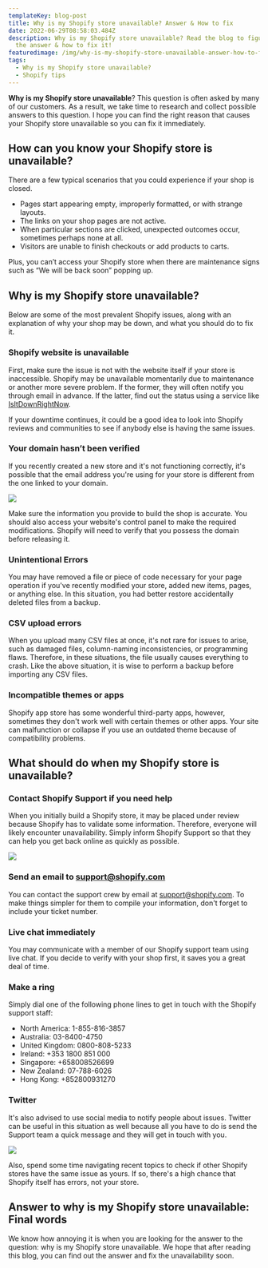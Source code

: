 ```yaml
---
templateKey: blog-post
title: Why is my Shopify store unavailable? Answer & How to fix
date: 2022-06-29T08:58:03.484Z
description: Why is my Shopify store unavailable? Read the blog to figure out
  the answer & how to fix it!
featuredimage: /img/why-is-my-shopify-store-unavailable-answer-how-to-fix.png
tags:
  - Why is my Shopify store unavailable?
  - Shopify tips
---
```

<!--StartFragment-->

**Why is my Shopify store unavailable**? This question is often asked by many of our customers. As a result, we take time to research and collect possible answers to this question. I hope you can find the right reason that causes your Shopify store unavailable so you can fix it immediately.

## How can you know your Shopify store is unavailable?

There are a few typical scenarios that you could experience if your shop is closed.

* Pages start appearing empty, improperly formatted, or with strange layouts.
* The links on your shop pages are not active.
* When particular sections are clicked, unexpected outcomes occur, sometimes perhaps none at all.
* Visitors are unable to finish checkouts or add products to carts.

Plus, you can’t access your Shopify store when there are maintenance signs such as “We will be back soon” popping up. 

## Why is my Shopify store unavailable?

Below are some of the most prevalent Shopify issues, along with an explanation of why your shop may be down, and what you should do to fix it.

### Shopify website is unavailable

First, make sure the issue is not with the website itself if your store is inaccessible. Shopify may be unavailable momentarily due to maintenance or another more severe problem. If the former, they will often notify you through email in advance. If the latter, find out the status using a service like [IsItDownRightNow](https://www.isitdownrightnow.com/). 

If your downtime continues, it could be a good idea to look into Shopify reviews and communities to see if anybody else is having the same issues.

### Your domain hasn’t been verified

If you recently created a new store and it's not functioning correctly, it's possible that the email address you're using for your store is different from the one linked to your domain.

![](/img/verify-domain.png)

Make sure the information you provide to build the shop is accurate. You should also access your website's control panel to make the required modifications. Shopify will need to verify that you possess the domain before releasing it.

### Unintentional Errors

You may have removed a file or piece of code necessary for your page operation if you've recently modified your store, added new items, pages, or anything else. In this situation, you had better restore accidentally deleted files from a backup. 

### CSV upload errors

When you upload many CSV files at once, it's not rare for issues to arise, such as damaged files, column-naming inconsistencies, or programming flaws. Therefore, in these situations, the file usually causes everything to crash. Like the above situation, it is wise to perform a backup before importing any CSV files.

### Incompatible themes or apps

Shopify app store has some wonderful third-party apps, however, sometimes they don't work well with certain themes or other apps. Your site can malfunction or collapse if you use an outdated theme because of compatibility problems. 

## What should do when my Shopify store is unavailable?

### Contact Shopify Support if you need help

When you initially build a Shopify store, it may be placed under review because Shopify has to validate some information. Therefore, everyone will likely encounter unavailability. Simply inform Shopify Support so that they can help you get back online as quickly as possible.

![](/img/customer-service.png)

### Send an email to support@shopify.com

You can contact the support crew by email at support@shopify.com. To make things simpler for them to compile your information, don't forget to include your ticket number.

### Live chat immediately

You may communicate with a member of our Shopify support team using live chat. If you decide to verify with your shop first, it saves you a great deal of time.

### Make a ring

Simply dial one of the following phone lines to get in touch with the Shopify support staff:

* North America: 1-855-816-3857
* Australia: 03-8400-4750
* United Kingdom: 0800-808-5233
* Ireland: +353 1800 851 000
* Singapore: +658008526699
* New Zealand: 07-788-6026
* Hong Kong: +852800931270

### Twitter

It's also advised to use social media to notify people about issues. Twitter can be useful in this situation as well because all you have to do is send the Support team a quick message and they will get in touch with you.

![](/img/check-twitter-.png)

Also, spend some time navigating recent topics to check if other Shopify stores have the same issue as yours. If so, there's a high chance that Shopify itself has errors, not your store.

## Answer to why is my Shopify store unavailable: Final words

We know how annoying it is when you are looking for the answer to the question: why is my Shopify store unavailable. We hope that after reading this blog, you can find out the answer and fix the unavailability soon.

<!--EndFragment-->